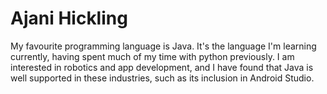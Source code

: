 # Ajani Hickling

My favourite programming language is Java. It's the language I'm learning currently, having spent much of my time with python previously. I am interested in robotics and app development, and I have found that Java is well supported in these industries, such as its inclusion in Android Studio.

